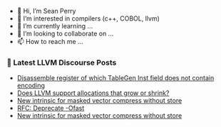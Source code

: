 - 👋 Hi, I’m Sean Perry
- 👀 I’m interested in compilers (c++, COBOL, llvm)
- 🌱 I’m currently learning ...
- 💞️ I’m looking to collaborate on ...
- 📫 How to reach me ...

<!---
s66perry/s66perry is a ✨ special ✨ repository because its `README.md` (this file) appears on your GitHub profile.
You can click the Preview link to take a look at your changes.
--->
### 📕 Latest LLVM Discourse Posts

<!-- DISCOURSE-LLVM:START -->
- [Disassemble register of which TableGen Inst field does not contain encoding](https://discourse.llvm.org/t/disassemble-register-of-which-tablegen-inst-field-does-not-contain-encoding/78711#post_1)
- [Does LLVM support allocations that grow or shrink?](https://discourse.llvm.org/t/does-llvm-support-allocations-that-grow-or-shrink/78636#post_8)
- [New intrinsic for masked vector compress without store](https://discourse.llvm.org/t/new-intrinsic-for-masked-vector-compress-without-store/78663#post_5)
- [RFC: Deprecate -Ofast](https://discourse.llvm.org/t/rfc-deprecate-ofast/78687?page=2#post_22)
- [New intrinsic for masked vector compress without store](https://discourse.llvm.org/t/new-intrinsic-for-masked-vector-compress-without-store/78663#post_4)
<!-- DISCOURSE-LLVM:END -->
